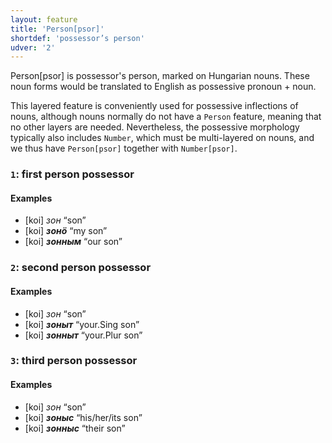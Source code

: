 ```yaml
---
layout: feature
title: 'Person[psor]'
shortdef: 'possessor’s person'
udver: '2'
---
```


Person[psor]
is possessor's person, marked on Hungarian nouns. These noun
forms would be translated to English as possessive pronoun + noun.

This layered feature is conveniently used for possessive inflections
of nouns, although nouns normally do not have a `Person` feature,
meaning that no other layers are needed. Nevertheless, the possessive
morphology typically also includes `Number`, which must be multi-layered
on nouns, and we thus have `Person[psor]` together with `Number[psor]`.

### <a name="1">`1`</a>: first person possessor

#### Examples

* [koi] _зон_ “son”
* [koi] _<b>зонӧ</b>_ “my son”
* [koi] _<b>зонным</b>_ “our son”

### <a name="2">`2`</a>: second person possessor

#### Examples

* [koi] _зон_ “son”
* [koi] _<b>зоныт</b>_ “your.Sing son”
* [koi] _<b>зонныт</b>_ “your.Plur son”

### <a name="3">`3`</a>: third person possessor

#### Examples

* [koi] _зон_ “son”
* [koi] _<b>зоныс</b>_ “his/her/its son”
* [koi] _<b>зонныс</b>_ “their son”

<!-- В. И. Лыткин, 1962: 202 -->
<!-- Interlanguage links updated Čt lis 12 09:43:06 CET 2020 -->
